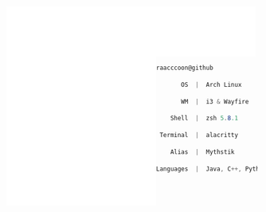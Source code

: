 <img align="center" src="header.svg" width="500" height="100">

<img align="left" src="animation.svg" width="300" height="300">

```csharp                                    
raacccoon@github
         
       OS  |  Arch Linux
       
       WM  |  i3 & Wayfire
       
    Shell  |  zsh 5.8.1
    
 Terminal  |  alacritty
 
    Alias  |  Mythstik
    
Languages  |  Java, C++, Python, HTML, CSS, JavaScript, PHP, SQL    

```

